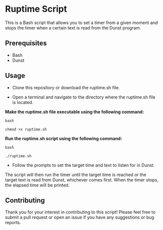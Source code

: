 # Ruptime Script

This is a Bash script that allows you to set a timer from a given moment and stops the timer when a certain text is read from the Dunst program.

## Prerequisites

* Bash
* Dunst

## Usage

* Clone this repository or download the ruptime.sh file.

* Open a terminal and navigate to the directory where the ruptime.sh file is located.

**Make the ruptime.sh file executable using the following command:**

`bash`

```
chmod +x ruptime.sh

```

**Run the ruptime.sh script using the following command:**

`bash`

`./ruptime.sh`

* Follow the prompts to set the target time and text to listen for in Dunst.

The script will then run the timer until the target time is reached or the target text is read from Dunst, whichever comes first. When the timer stops, the elapsed time will be printed.

## Contributing

Thank you for your interest in contributing to this script! Please feel free to submit a pull request or open an issue if you have any suggestions or bug reports.
